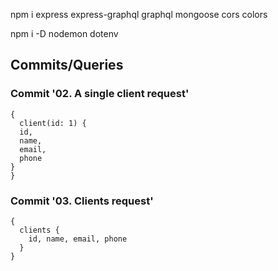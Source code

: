 npm i express express-graphql graphql mongoose cors colors

npm i -D nodemon dotenv

## Commits/Queries

### Commit '02. A single client request'
```
{
  client(id: 1) {
  id,
  name,
  email,
  phone
}
}
```

### Commit '03. Clients request'
```
{
  clients {
    id, name, email, phone
  }
}
```

